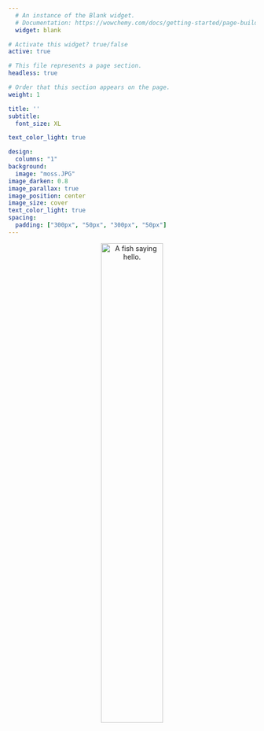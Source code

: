 ```yaml
---
  # An instance of the Blank widget.
  # Documentation: https://wowchemy.com/docs/getting-started/page-builder/
  widget: blank

# Activate this widget? true/false
active: true

# This file represents a page section.
headless: true

# Order that this section appears on the page.
weight: 1

title: ''
subtitle:
  font_size: XL

text_color_light: true

design:
  columns: "1"
background:
  image: "moss.JPG"
image_darken: 0.8
image_parallax: true
image_position: center
image_size: cover
text_color_light: true
spacing:
  padding: ["300px", "50px", "300px", "50px"]
---
```

  
  <p align="center">
  <img src="/home/demo_files/hello_fish.png" alt="A fish saying hello." width="50%"/></p>
  
  